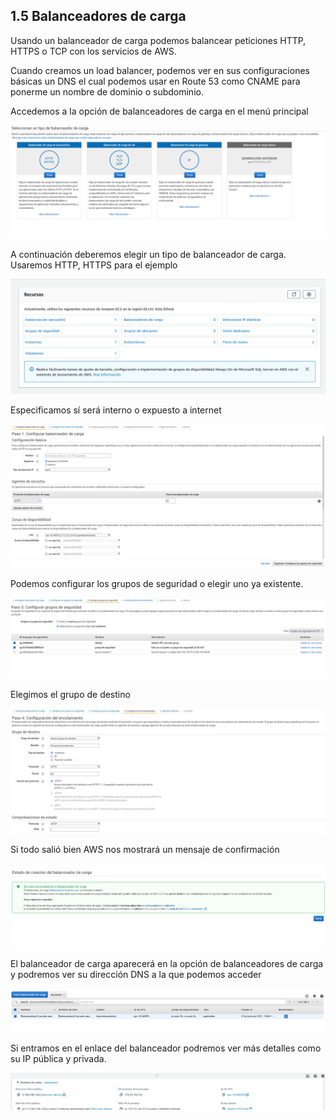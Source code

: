## 1.5 Balanceadores de carga

Usando un balanceador de carga podemos balancear peticiones HTTP, HTTPS
o TCP con los servicios de AWS.

Cuando creamos un load balancer, podemos ver en sus configuraciones
básicas un DNS el cual podemos usar en Route 53 como CNAME para ponerme
un nombre de dominio o subdominio.

Accedemos a la opción de balanceadores de carga en el menú principal

![image](Notes/CloudComputingAWS/img/BalanceadorDeCarga00.png)

A continuación deberemos elegir un tipo de balanceador de carga.
Usaremos HTTP, HTTPS para el ejemplo

![image](Notes/CloudComputingAWS/img/BalanceadorDeCarga01.png)

Especificamos sí será interno o expuesto a internet

![image](Notes/CloudComputingAWS/img/BalanceadorDeCarga02.png)

Podemos configurar los grupos de seguridad o elegir uno ya existente.

![image](Notes/CloudComputingAWS/img/BalanceadorDeCarga03.png)

Elegimos el grupo de destino

![image](Notes/CloudComputingAWS/img/BalanceadorDeCarga04.png)

Si todo salió bien AWS nos mostrará un mensaje de confirmación

![image](Notes/CloudComputingAWS/img/BalanceadorDeCarga05.png)

El balanceador de carga aparecerá en la opción de balanceadores de carga
y podremos ver su dirección DNS a la que podemos acceder

![image](Notes/CloudComputingAWS/img/BalanceadorDeCarga06.png)

Si entramos en el enlace del balanceador podremos ver más detalles como
su IP pública y privada.

![image](Notes/CloudComputingAWS/img/BalanceadorDeCarga07.png)

